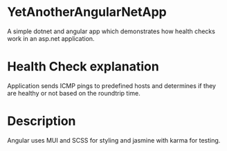 ﻿# YetAnotherAngularNetApp
A simple dotnet and angular app which demonstrates how health checks work in an asp.net application.
# Health Check explanation
Application sends ICMP pings to predefined hosts and determines if they are healthy or not based on the roundtrip time.
# Description
Angular uses MUI and SCSS for styling and jasmine with karma for testing.
